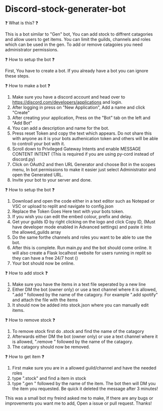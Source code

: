 # Discord-stock-generater-bot

❓ What is this? ❓

This is a bot similar to "Gen" bot, 
You can add stock to diffrent catagories and allow users to get items.
You can limit the guilds, channels and roles which can be used in the gen.
To add or remove catagoies you need administrator permissions.

❓ How to setup the bot ❓

First, You have to create a bot. If you already have a bot you can ignore these steps.

  ❓ How to make a bot ❓

  1. Make sure you have a discord account and head over to https://discord.com/developers/applications and login.
  2. After logging in press on "New Application", Add a name and click "Create"
  3. After creating your application, Press on the "Bot" tab on the left and "Add Bot"
  4. You can add a description and name for the bot.
  5. Press reset Token and copy the text which appears. Do not share this with anyone as it is your bots authenication token and others will be able to controll your bot with it.
  6. Scroll down to Privileged Gateway Intents and enable MESSAGE CONTENT INTENT (This is required if you are using py-cord instead of discord.py)
  7. Click on OAuth2 and then URL Generator and choose Bot in the scopes menu, In bot permissions to make it easier just select Administrator and open the Generated URL.
  8. Invite your bot to your server and done.

  ❓ How to setup the bot ❓

  1. Download and open the code either in a text editor such as Notepad or VSC or upload to replit and navigate to config.json
  2. Replace the Token Goes Here text with your bots token.
  3. If you wish you can edit the embed colour, prefix and delay.
  4. Get your guilds ID by right clicking on the logo and click Copy ID, (Must have developer mode enabled in Advanced settings) and paste it into the allowed_guilds array
  5. Do the same forthe channels and roles you want to be able to use the bot.
  6. After this is complete. Run main.py and the bot should come online. It will also create a Flask localhost website for users running in replit so they can have a free 24/7 host ()
  7. Your bot should now be online.
  
  ❓ How to add stock ❓

  1. Make sure you have the items in a text file seperated by a new line
  2. Either DM the bot (owner only) or use a text channel where it is allowed, ".add " followed by the name of the catagory. For example ".add spotify" and attach the file with the items
  3. It should now be added into stock.json where you can manually edit items.

  ❓ How to remove stock ❓

  1. To remove stock first do .stock and find the name of the catagory
  2. Afterwards either DM the bot (owner only) or use a text channel where it is allowed, ".remove " followed by the name of the catagory.
  3. The catagory should now be removed.

  ❓ How to get item ❓
  
  1. First make sure you are in a allowed guild/channel and have the needed roles
  2. type ".stock" and find a item in stock
  3. type ".gen " followed by the name of the item. The bot then will DM you the item you requested. Be quick it deleted the message after 3 minutes!


This was a small bot my freind asked me to make, If there are any bugs or improvements you want me to add, Open a issue or pull request. Thanks!
